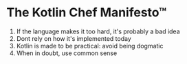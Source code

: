 # The Kotlin Chef Manifesto™

1. If the language makes it too hard, it's probably a bad idea
1. Dont rely on how it's implemented today
1. Kotlin is made to be practical: avoid being dogmatic
1. When in doubt, use common sense
